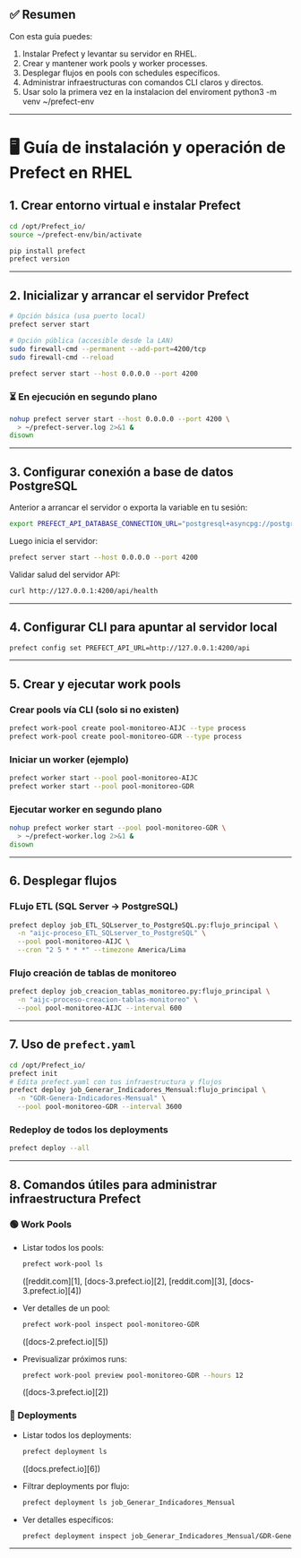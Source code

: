 

## ✅ Resumen

Con esta guía puedes:

1. Instalar Prefect y levantar su servidor en RHEL.
2. Crear y mantener work pools y worker processes.
3. Desplegar flujos en pools con schedules específicos.
4. Administrar infraestructuras con comandos CLI claros y directos.
5. Usar solo la primera vez en la instalacion del enviroment python3 -m venv ~/prefect-env
---

# 🖥️ Guía de instalación y operación de Prefect en RHEL

## 1. Crear entorno virtual e instalar Prefect

```bash
cd /opt/Prefect_io/
source ~/prefect-env/bin/activate

pip install prefect
prefect version
```

---

## 2. Inicializar y arrancar el servidor Prefect

```bash
# Opción básica (usa puerto local)
prefect server start

# Opción pública (accesible desde la LAN)
sudo firewall-cmd --permanent --add-port=4200/tcp
sudo firewall-cmd --reload

prefect server start --host 0.0.0.0 --port 4200
```

### ⏳ En ejecución en segundo plano

```bash
nohup prefect server start --host 0.0.0.0 --port 4200 \
  > ~/prefect-server.log 2>&1 &
disown
```

---

## 3. Configurar conexión a base de datos PostgreSQL

Anterior a arrancar el servidor o exporta la variable en tu sesión:

```bash
export PREFECT_API_DATABASE_CONNECTION_URL="postgresql+asyncpg://postgres:postgres@localhost:5433/prefect_server"
```

Luego inicia el servidor:

```bash
prefect server start --host 0.0.0.0 --port 4200
```

Validar salud del servidor API:

```bash
curl http://127.0.0.1:4200/api/health
```

---

## 4. Configurar CLI para apuntar al servidor local

```bash
prefect config set PREFECT_API_URL=http://127.0.0.1:4200/api
```

---

## 5. Crear y ejecutar **work pools**

### Crear pools vía CLI (solo si no existen)

```bash
prefect work-pool create pool-monitoreo-AIJC --type process
prefect work-pool create pool-monitoreo-GDR --type process
```

### Iniciar un worker (ejemplo)

```bash
prefect worker start --pool pool-monitoreo-AIJC
prefect worker start --pool pool-monitoreo-GDR
```

### Ejecutar worker en segundo plano

```bash
nohup prefect worker start --pool pool-monitoreo-GDR \
  > ~/prefect-worker.log 2>&1 &
disown
```

---

## 6. Desplegar flujos

### FLujo ETL (SQL Server → PostgreSQL)

```bash
prefect deploy job_ETL_SQLserver_to_PostgreSQL.py:flujo_principal \
  -n "aijc-proceso_ETL_SQLserver_to_PostgreSQL" \
  --pool pool-monitoreo-AIJC \
  --cron "2 5 * * *" --timezone America/Lima
```

### Flujo creación de tablas de monitoreo

```bash
prefect deploy job_creacion_tablas_monitoreo.py:flujo_principal \
  -n "aijc-proceso-creacion-tablas-monitoreo" \
  --pool pool-monitoreo-AIJC --interval 600
```

---

## 7. Uso de `prefect.yaml`

```bash
cd /opt/Prefect_io/
prefect init
# Edita prefect.yaml con tus infraestructura y flujos
prefect deploy job_Generar_Indicadores_Mensual:flujo_principal \
  -n "GDR-Genera-Indicadores-Mensual" \
  --pool pool-monitoreo-GDR --interval 3600
```

### Redeploy de todos los deployments

```bash
prefect deploy --all
```

---

## 8. Comandos útiles para administrar infraestructura Prefect

### 🟢 Work Pools

* Listar todos los pools:

  ```bash
  prefect work-pool ls
  ```

  ([reddit.com][1], [docs-3.prefect.io][2], [reddit.com][3], [docs-3.prefect.io][4])

* Ver detalles de un pool:

  ```bash
  prefect work-pool inspect pool-monitoreo-GDR
  ```

  ([docs-2.prefect.io][5])

* Previsualizar próximos runs:

  ```bash
  prefect work-pool preview pool-monitoreo-GDR --hours 12
  ```

  ([docs-3.prefect.io][2])

### 🚀 Deployments

* Listar todos los deployments:

  ```bash
  prefect deployment ls
  ```

  ([docs.prefect.io][6])

* Filtrar deployments por flujo:

  ```bash
  prefect deployment ls job_Generar_Indicadores_Mensual
  ```

* Ver detalles específicos:

  ```bash
  prefect deployment inspect job_Generar_Indicadores_Mensual/GDR-Genera-Indicadores-Mensual
  ```

---


